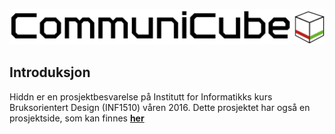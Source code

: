 ![Hiddn](https://raw.githubusercontent.com/designBuddies/CommuniCube/master/other/img/logo.png)
## Introduksjon
Hiddn er en prosjektbesvarelse på Institutt for Informatikks kurs Bruksorientert Design (INF1510) våren 2016.
Dette prosjektet har også en prosjektside, som kan finnes [**her**](http://www.uio.no/studier/emner/matnat/ifi/INF1510/v16/prosjekter/.%20%28punktum%29/index.html)
